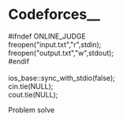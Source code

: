 # Codeforces__


  #ifndef ONLINE_JUDGE </br>
       freopen("input.txt","r",stdin);</br>
       freopen("output.txt","w",stdout);</br>
  #endif</br>
  </br>
   ios_base::sync_with_stdio(false);</br>
   cin.tie(NULL);</br>
   cout.tie(NULL);</br>

Problem solve
